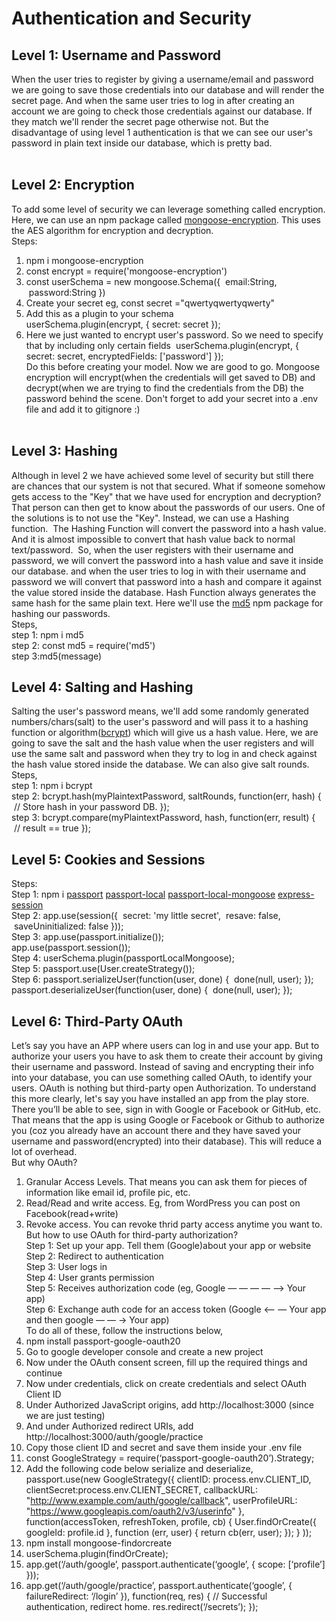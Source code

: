 # Authentication and Security<br>
## **Level 1: Username and Password** <br>
When the user tries to register by giving a username/email and password we are going to save those credentials into our database and will render the secret page. And when the same user tries to log in after creating an account we are going to check those credentials against our database. If they match we'll render the secret page otherwise not.
But the disadvantage of using level 1 authentication is that we can see our user's password in plain text inside our database, which is pretty bad.<br><br>
## **Level 2: Encryption** <br>
To add some level of security we can leverage something called encryption.
Here, we can use an npm package called [mongoose-encryption](https://www.npmjs.com/package/mongoose-encryption). This uses the AES algorithm for encryption and decryption. <br>
Steps:<br>
1. npm i mongoose-encryption<br>
2. const encrypt = require('mongoose-encryption')<br>
3. const userSchema = new mongoose.Schema({
 email:String,
 password:String
})<br>
4. Create your secret eg, const secret ="qwertyqwertyqwerty"<br>
5. Add this as a plugin to your schema<br>
userSchema.plugin(encrypt, { secret: secret });
6. Here we just wanted to encrypt user's password. So we need to specify that by including only certain fields 
userSchema.plugin(encrypt, { secret: secret, encryptedFields: ['password'] });<br>
Do this before creating your model. Now we are good to go. Mongoose encryption will encrypt(when the credentials will get saved to DB) and decrypt(when we are trying to find the credentials from the DB) the password behind the scene. Don't forget to add your secret into a .env file and add it to gitignore :) <br><br>
## **Level 3: Hashing**<br>
Although in level 2 we have achieved some level of security but still there are chances that our system is not that secured. What if someone somehow gets access to the "Key" that we have used for encryption and decryption? That person can then get to know about the passwords of our users. One of the solutions is to not use the "Key". Instead, we can use a Hashing function. 
The Hashing Function will convert the password into a hash value. And it is almost impossible to convert that hash value back to normal text/password. 
So, when the user registers with their username and password, we will convert the password into a hash value and save it inside our database. and when the user tries to log in with their username and password we will convert that password into a hash and compare it against the value stored inside the database.
Hash Function always generates the same hash for the same plain text.
Here we'll use the [md5](https://www.npmjs.com/package/md5) npm package for hashing our passwords.<br>
Steps,<br>
step 1: npm i md5<br>
step 2: const md5 = require('md5')<br>
step 3:md5(message)<br>
## **Level 4: Salting and Hashing**<br>
Salting the user's password means, we'll add some randomly generated numbers/chars(salt) to the user's password and will pass it to a hashing function or algorithm([bcrypt](https://www.npmjs.com/package/bcrypt)) which will give us a hash value. Here, we are going to save the salt and the hash value when the user registers and will use the same salt and password when they try to log in and check against the hash value stored inside the database. We can also give salt rounds.
Steps,<br>
step 1: npm i bcrypt<br>
step 2:  bcrypt.hash(myPlaintextPassword, saltRounds, function(err, hash) {
 // Store hash in your password DB.
});<br>
step 3: bcrypt.compare(myPlaintextPassword, hash, function(err, result) {
 // result == true
});<br>
## **Level 5: Cookies and Sessions**<br>
Steps:<br>
Step 1: npm i [passport](https://www.passportjs.org/docs/downloads/html/) [passport-local](http://www.passportjs.org/packages/passport-local/) [passport-local-mongoose](https://www.npmjs.com/package/passport-local-mongoose) [express-session](https://www.npmjs.com/package/express-session)<br>
Step 2: app.use(session({
 secret: 'my little secret',
 resave: false,
 saveUninitialized: false
}));<br>
Step 3: app.use(passport.initialize()); <br>
app.use(passport.session());<br>
Step 4: userSchema.plugin(passportLocalMongoose);<br>
Step 5: passport.use(User.createStrategy());<br>
Step 6: passport.serializeUser(function(user, done) {
 done(null, user);
});<br>
passport.deserializeUser(function(user, done) {
 done(null, user);
});
## **Level 6: Third-Party OAuth**<br>
Let’s say you have an APP where users can log in and use your app. But to authorize your users you have to ask them to create their account by giving their username and password. Instead of saving and encrypting their info into your database, you can use something called OAuth, to identify your users.
OAuth is nothing but third-party open Authorization. To understand this more clearly, let's say you have installed an app from the play store. There you’ll be able to see, sign in with Google or Facebook or GitHub, etc. That means that the app is using Google or Facebook or Github to authorize you (coz you already have an account there and they have saved your username and password(encrypted) into their database). This will reduce a lot of overhead. <br>
But why OAuth?<br>
1. Granular Access Levels. That means you can ask them for pieces of information like email id, profile pic, etc.<br>
2. Read/Read and write access. Eg, from WordPress you can post on Facebook(read+write)<br>
3. Revoke access. You can revoke thrid party access anytime you want to.<br>
But how to use OAuth for third-party authorization?<br>
Step 1: Set up your app. Tell them (Google)about your app or website<br>
Step 2: Redirect to authentication<br>
Step 3: User logs in<br>
Step 4: User grants permission<br>
Step 5: Receives authorization code (eg, Google — — — — —> Your app)<br>
Step 6: Exchange auth code for an access token (Google <— — Your app and then google — — → Your app)<br>
To do all of these, follow the instructions below,<br>
1. npm install passport-google-oauth20<br>
2. Go to google developer console and create a new project<br>
3. Now under the OAuth consent screen, fill up the required things and continue<br>
4. Now under credentials, click on create credentials and select OAuth Client ID<br>
5. Under Authorized JavaScript origins, add http://localhost:3000 (since we are just testing)<br>
6. And under Authorized redirect URIs, add http://localhost:3000/auth/google/practice<br>
7. Copy those client ID and secret and save them inside your .env file<br>
8. const GoogleStrategy = require(‘passport-google-oauth20’).Strategy;<br>
9. Add the following code below serialize and deserialize,<br>
passport.use(new GoogleStrategy({
    clientID: process.env.CLIENT_ID,
    clientSecret:process.env.CLIENT_SECRET,
    callbackURL: "http://www.example.com/auth/google/callback",
    userProfileURL: "https://www.googleapis.com/oauth2/v3/userinfo"
  },
  function(accessToken, refreshToken, profile, cb) {
    User.findOrCreate({ googleId: profile.id }, function (err, user) {
      return cb(err, user);
    });
  }
));
10. npm install mongoose-findorcreate<br>
11. userSchema.plugin(findOrCreate);<br>
12. app.get(‘/auth/google’,
passport.authenticate(‘google’, { scope: [‘profile’] }));<br>
13. app.get(‘/auth/google/practice’,
passport.authenticate(‘google’, { failureRedirect: ‘/login’ }),
function(req, res) {
// Successful authentication, redirect home.
res.redirect(‘/secrets’);
});
